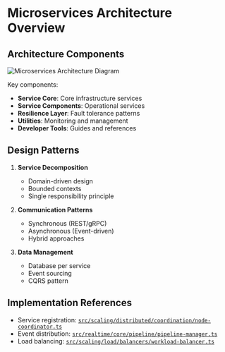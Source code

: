 # Microservices Architecture Overview

## Architecture Components

![Microservices Architecture Diagram](diagrams/architecture.png)

Key components:
- **Service Core**: Core infrastructure services
- **Service Components**: Operational services
- **Resilience Layer**: Fault tolerance patterns
- **Utilities**: Monitoring and management
- **Developer Tools**: Guides and references

## Design Patterns

1. **Service Decomposition**
   - Domain-driven design
   - Bounded contexts
   - Single responsibility principle

2. **Communication Patterns**
   - Synchronous (REST/gRPC)
   - Asynchronous (Event-driven)
   - Hybrid approaches

3. **Data Management**
   - Database per service
   - Event sourcing
   - CQRS pattern

## Implementation References

- Service registration: [`src/scaling/distributed/coordination/node-coordinator.ts`](src/scaling/distributed/coordination/node-coordinator.ts)
- Event distribution: [`src/realtime/core/pipeline/pipeline-manager.ts`](src/realtime/core/pipeline/pipeline-manager.ts)
- Load balancing: [`src/scaling/load/balancers/workload-balancer.ts`](src/scaling/load/balancers/workload-balancer.ts)